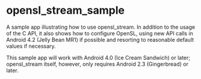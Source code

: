 opensl_stream_sample
====================

A sample app illustrating how to use opensl_stream. In addition to the usage of the C API, it also shows how to configure OpenSL, using new API calls in Android 4.2 (Jelly Bean MR1) if possible and resorting to reasonable default values if necessary.

This sample app will work with Android 4.0 (Ice Cream Sandwich) or later; opensl_stream itself, however, only requires Android 2.3 (Gingerbread) or later.
